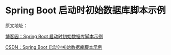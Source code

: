 # Spring Boot 启动时初始数据库脚本示例

原文地址：

[博客园：Spring Boot 启动时初始数据库脚本示例](https://www.cnblogs.com/greyzeng/p/12923389.html)

[CSDN：Spring Boot 启动时初始数据库脚本示例](https://blog.csdn.net/hotonyhui/article/details/127478846)